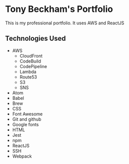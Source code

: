 # Tony Beckham's Portfolio
This is my professional portfolio. It uses AWS and ReactJS

## Technologies Used

* AWS
  * CloudFront
  * CodeBuild
  * CodePipeline
  * Lambda
  * Route53
  * S3
  * SNS
* Atom
* Babel
* Brew
* CSS
* Font Awesome
* Git and github
* Google fonts
* HTML
* Jest
* npm
* ReactJS
* SSH
* Webpack
